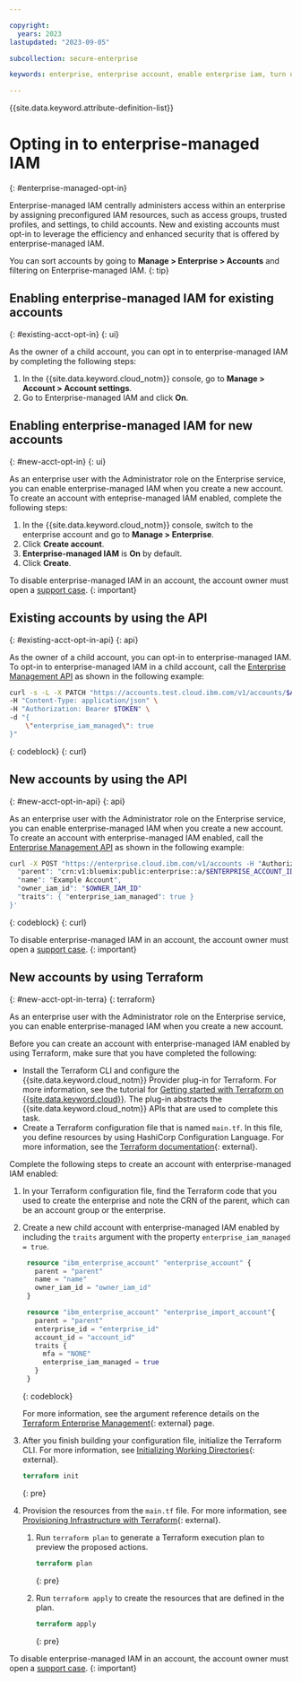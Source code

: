 ```yaml
---

copyright:
  years: 2023
lastupdated: "2023-09-05"

subcollection: secure-enterprise

keywords: enterprise, enterprise account, enable enterprise iam, turn on enterprise iam, opt in, enterprise iam, new account, existing account

---
```


{{site.data.keyword.attribute-definition-list}}

# Opting in to enterprise-managed IAM
{: #enterprise-managed-opt-in}

Enterprise-managed IAM centrally administers access within an enterprise by assigning preconfigured IAM resources, such as access groups, trusted profiles, and settings, to child accounts. New and existing accounts must opt-in to leverage the efficiency and enhanced security that is offered by enterprise-managed IAM.

You can sort accounts by going to **Manage > Enterprise > Accounts** and filtering on Enterprise-managed IAM.
{: tip}

## Enabling enterprise-managed IAM for existing accounts
{: #existing-acct-opt-in}
{: ui}

As the owner of a child account, you can opt in to enterprise-managed IAM by completing the following steps:

1. In the {{site.data.keyword.cloud_notm}} console, go to **Manage > Account > Account settings**.
1. Go to Enterprise-managed IAM and click **On**.


## Enabling enterprise-managed IAM for new accounts
{: #new-acct-opt-in}
{: ui}

As an enterprise user with the Administrator role on the Enterprise service, you can enable enterprise-managed IAM when you create a new account. To create an account with enteprise-managed IAM enabled, complete the following steps:

1. In the {{site.data.keyword.cloud_notm}} console, switch to the enterprise account and go to **Manage > Enterprise**.
1. Click **Create account**.
1. **Enterprise-managed IAM** is **On** by default.
1. Click **Create**.

To disable enterprise-managed IAM in an account, the account owner must open a [support case](/unifiedsupport/supportcenter).
{: important}

## Existing accounts by using the API
{: #existing-acct-opt-in-api}
{: api}

As the owner of a child account, you can opt-in to enterprise-managed IAM. To opt-in to enterprise-managed IAM in a child account, call the [Enterprise Management API](/apidocs/enterprise-apis/enterprise) as shown in the following example:

```bash
curl -s -L -X PATCH "https://accounts.test.cloud.ibm.com/v1/accounts/$ACCOUNT/traits" \
-H "Content-Type: application/json" \
-H "Authorization: Bearer $TOKEN" \
-d "{
    \"enterprise_iam_managed\": true
}"
```
{: codeblock}
{: curl}

## New accounts by using the API
{: #new-acct-opt-in-api}
{: api}

As an enterprise user with the Administrator role on the Enterprise service, you can enable enterprise-managed IAM when you create a new account. To create an account with enterprise-managed IAM enabled, call the [Enterprise Management API](/apidocs/enterprise-apis/enterprise#create-account) as shown in the following example:

```bash
curl -X POST "https://enterprise.cloud.ibm.com/v1/accounts -H "Authorization: Bearer <IAM_Token>" -H 'Content-Type: application/json' -d '{
  "parent": "crn:v1:bluemix:public:enterprise::a/$ENTERPRISE_ACCOUNT_ID::account-group:$ACCOUNT_GROUP_ID",
  "name": "Example Account",
  "owner_iam_id": "$OWNER_IAM_ID"
  "traits": { "enterprise_iam_managed": true }
}'
```
{: codeblock}
{: curl}

To disable enterprise-managed IAM in an account, the account owner must open a [support case](/unifiedsupport/supportcenter).
{: important}

## New accounts by using Terraform
{: #new-acct-opt-in-terra}
{: terraform}

As an enterprise user with the Administrator role on the Enterprise service, you can enable enterprise-managed IAM when you create a new account.

Before you can create an account with enterprise-managed IAM enabled by using Terraform, make sure that you have completed the following:

- Install the Terraform CLI and configure the {{site.data.keyword.cloud_notm}} Provider plug-in for Terraform. For more information, see the tutorial for [Getting started with Terraform on {{site.data.keyword.cloud}}](/docs/ibm-cloud-provider-for-terraform?topic=ibm-cloud-provider-for-terraform-getting-started). The plug-in abstracts the {{site.data.keyword.cloud_notm}} APIs that are used to complete this task.
- Create a Terraform configuration file that is named `main.tf`. In this file, you define resources by using HashiCorp Configuration Language. For more information, see the [Terraform documentation](https://www.terraform.io/docs/language/index.html){: external}.

Complete the following steps to create an account with enterprise-managed IAM enabled:

1. In your Terraform configuration file, find the Terraform code that you used to create the enterprise and note the CRN of the parent, which can be an account group or the enterprise.
1. Create a new child account with enterprise-managed IAM enabled by including the `traits` argument with the property `enterprise_iam_managed = true`.
   ```terraform
    resource "ibm_enterprise_account" "enterprise_account" {
      parent = "parent"
      name = "name"
      owner_iam_id = "owner_iam_id"
    }

    resource "ibm_enterprise_account" "enterprise_import_account"{
      parent = "parent"
      enterprise_id = "enterprise_id"
      account_id = "account_id"
      traits {
        mfa = "NONE"
        enterprise_iam_managed = true
      }
    }
   ```
   {: codeblock}

   For more information, see the argument reference details on the [Terraform Enterprise Management](https://registry.terraform.io/providers/IBM-Cloud/ibm/1.56.0-beta0/docs/resources/enterprise_account){: external} page.

1. After you finish building your configuration file, initialize the Terraform CLI. For more information, see [Initializing Working Directories](https://developer.hashicorp.com/terraform/cli/init){: external}.
   ```terraform
   terraform init
   ```
   {: pre}

1. Provision the resources from the `main.tf` file. For more information, see [Provisioning Infrastructure with Terraform](https://developer.hashicorp.com/terraform/cli/run){: external}.

   1. Run `terraform plan` to generate a Terraform execution plan to preview the proposed actions.

      ```terraform
      terraform plan
      ```
      {: pre}

   1. Run `terraform apply` to create the resources that are defined in the plan.

      ```terraform
      terraform apply
      ```
      {: pre}


To disable enterprise-managed IAM in an account, the account owner must open a [support case](/unifiedsupport/supportcenter).
{: important}
